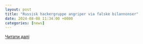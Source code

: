 ```yaml
---
layout: post
title: "Russisk hackergruppe angriper via falske bilannonser"
date: 2024-08-08 11:34:00 +0000
categories: [news]
---
```


[Читати далі](https://www.cw.no/fighting-ursa-hackergruppe-it-sikkerhet/russisk-hackergruppe-angriper-via-falske-bilannonser/2179240)
